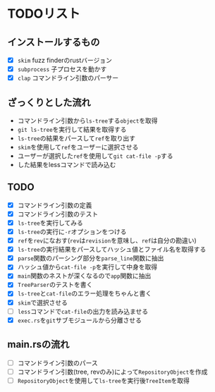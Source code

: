 # TODOリスト

## インストールするもの

- [x] `skim` fuzz finderのrustバージョン
- [x] `subprocess` 子プロセスを動かす
- [x] `clap` コマンドライン引数のパーサー

## ざっくりとした流れ

- コマンドライン引数から`ls-tree`する`object`を取得
- `git ls-tree`を実行して結果を取得する
- `ls-tree`の結果をパースして`ref`を取り出す
- `skim`を使用して`ref`をユーザーに選択させる
- ユーザーが選択した`ref`を使用して`git cat-file -p`する
- した結果をlessコマンドで読み込む

## TODO

- [x] コマンドライン引数の定義
- [x] コマンドライン引数のテスト
- [x] `ls-tree`を実行してみる
- [x] `ls-tree`の実行に`-r`オプションをつける
- [x] `ref`を`rev`になおす(`rev`は`revision`を意味し、`ref`は自分の勘違い)
- [x] `ls-tree`の実行結果をパースしてハッシュ値とファイル名を取得する
- [x] `parse`関数のパーシング部分を`parse_line`関数に抽出
- [x] ハッシュ値から`cat-file -p`を実行して中身を取得
- [x] `main`関数のネストが深くなるので`app`関数に抽出
- [x] `TreeParser`のテストを書く
- [x] `ls-tree`と`cat-file`のエラー処理をちゃんと書く
- [x] `skim`で選択させる
- [ ] `less`コマンドで`cat-file`の出力を読み込ませる
- [x] `exec.rs`を`git`サブモジュールから分離させる

## main.rsの流れ

- [ ] コマンドライン引数のパース
- [ ] コマンドライン引数(tree, revのみ)によって`RepositoryObject`を作成
- [ ] `RepositoryObject`を使用して`ls-tree`を実行後`TreeItem`を取得
